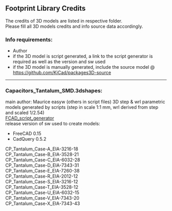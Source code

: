 ﻿## Footprint Library Credits

The credits of 3D models are listed in respective folder.  
Please fill all 3D models credits and info source data accordingly.  

### Info requirements:
- Author
- if the 3D model is script generated, a link to the script generator is required as well as the version and sw used
- if the 3D model is manually generated, include the source model @ https://github.com/KiCad/packages3D-source

<hr>  

### Capacitors_Tantalum_SMD.3dshapes:  
main author: Maurice easyw (others in script files) 
3D step & wrl parametric models generated by scripts (step in scale 1:1 mm, wrl derived from step and scaled 1/2.54)  
[FCAD_script_generator](https://github.com/easyw/kicad-3d-models-in-freecad/tree/master/cadquery/FCAD_script_generator)  
release version of sw used to create models:  
- FreeCAD 0.15  
- CadQuery 0.5.2  

CP_Tantalum_Case-A_EIA-3216-18  
CP_Tantalum_Case-B_EIA-3528-21  
CP_Tantalum_Case-C_EIA-6032-28  
CP_Tantalum_Case-D_EIA-7343-31  
CP_Tantalum_Case-E_EIA-7260-38  
CP_Tantalum_Case-R_EIA-2012-12  
CP_Tantalum_Case-S_EIA-3216-12  
CP_Tantalum_Case-T_EIA-3528-12  
CP_Tantalum_Case-U_EIA-6032-15  
CP_Tantalum_Case-V_EIA-7343-20  
CP_Tantalum_Case-X_EIA-7343-43  

